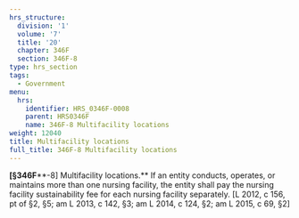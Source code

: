 ```yaml
---
hrs_structure:
  division: '1'
  volume: '7'
  title: '20'
  chapter: 346F
  section: 346F-8
type: hrs_section
tags:
  - Government
menu:
  hrs:
    identifier: HRS_0346F-0008
    parent: HRS0346F
    name: 346F-8 Multifacility locations
weight: 12040
title: Multifacility locations
full_title: 346F-8 Multifacility locations
---
```

**[§346F****-8] Multifacility locations.** If an entity conducts, operates, or maintains more than one nursing facility, the entity shall pay the nursing facility sustainability fee for each nursing facility separately. [L 2012, c 156, pt of §2, §5; am L 2013, c 142, §3; am L 2014, c 124, §2; am L 2015, c 69, §2]